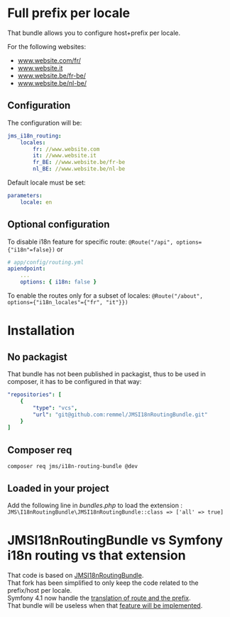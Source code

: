 # Full prefix per locale

That bundle allows you to configure host+prefix per locale.

For the following websites:
- www.website.com/fr/
- www.website.it
- www.website.be/fr-be/
- www.website.be/nl-be/

## Configuration
The configuration will be:
```yml
jms_i18n_routing:
    locales:
        fr: //www.website.com
        it: //www.website.it
        fr_BE: //www.website.be/fr-be
        nl_BE: //www.website.be/nl-be
```

Default locale must be set:
```yml
parameters:
    locale: en
```

## Optional configuration

To disable i18n feature for specific route:
`@Route("/api", options={"i18n"=false})`
or
```yml
# app/config/routing.yml
apiendpoint:
    ...
    options: { i18n: false }
```

To enable the routes only for a subset of locales:
`@Route("/about", options={"i18n_locales"={"fr", "it"}})` 

# Installation
## No packagist
That bundle has not been published in packagist, thus to be used in composer, it has to be configured in that way:
```yml
"repositories": [
    {
        "type": "vcs",
        "url": "git@github.com:remmel/JMSI18nRoutingBundle.git"
    }
]
```
## Composer req
`composer req jms/i18n-routing-bundle @dev`

## Loaded in your project

Add the following line in _bundles.php_ to load the extension :
`JMS\I18nRoutingBundle\JMSI18nRoutingBundle::class => ['all' => true]`

# JMSI18nRoutingBundle vs Symfony i18n routing vs that extension
That code is based on [JMSI18nRoutingBundle](https://github.com/schmittjoh/JMSI18nRoutingBundle).  
That fork has been simplified to only keep the code related to the prefix/host per locale.  
Symfony 4.1 now handle the [translation of route and the prefix](https://symfony.com/blog/new-in-symfony-4-1-internationalized-routing).  
That bundle will be useless when that [feature will be implemented](https://github.com/symfony/symfony/issues/30617). 